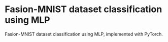 # Fasion-MNIST dataset classification using MLP

Fasion-MNIST dataset classification using MLP, implemented with PyTorch.